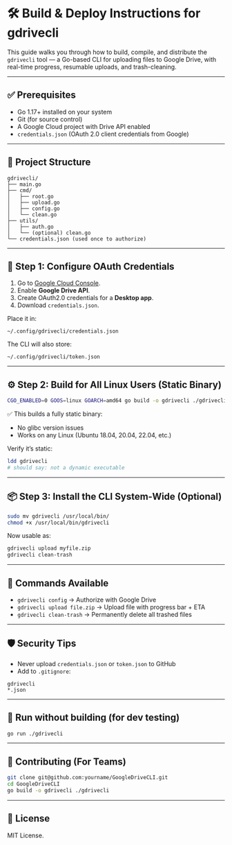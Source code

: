 
# 🛠 Build & Deploy Instructions for gdrivecli

This guide walks you through how to build, compile, and distribute the `gdrivecli` tool — a Go-based CLI for uploading files to Google Drive, with real-time progress, resumable uploads, and trash-cleaning.

---

## ✅ Prerequisites

- Go 1.17+ installed on your system
- Git (for source control)
- A Google Cloud project with Drive API enabled
- `credentials.json` (OAuth 2.0 client credentials from Google)

---

## 📁 Project Structure

```
gdrivecli/
├── main.go
├── cmd/
│   ├── root.go
│   ├── upload.go
│   ├── config.go
│   └── clean.go
├── utils/
│   ├── auth.go
│   └── (optional) clean.go
└── credentials.json (used once to authorize)
```

---

## 🔐 Step 1: Configure OAuth Credentials

1. Go to [Google Cloud Console](https://console.cloud.google.com/).
2. Enable **Google Drive API**.
3. Create OAuth2.0 credentials for a **Desktop app**.
4. Download `credentials.json`.

Place it in:
```
~/.config/gdrivecli/credentials.json
```

The CLI will also store:
```
~/.config/gdrivecli/token.json
```

---

## ⚙️ Step 2: Build for All Linux Users (Static Binary)

```bash
CGO_ENABLED=0 GOOS=linux GOARCH=amd64 go build -o gdrivecli ./gdrivecli
```

✅ This builds a fully static binary:
- No glibc version issues
- Works on any Linux (Ubuntu 18.04, 20.04, 22.04, etc.)

Verify it’s static:

```bash
ldd gdrivecli
# should say: not a dynamic executable
```

---

## 📦 Step 3: Install the CLI System-Wide (Optional)

```bash
sudo mv gdrivecli /usr/local/bin/
chmod +x /usr/local/bin/gdrivecli
```

Now usable as:

```bash
gdrivecli upload myfile.zip
gdrivecli clean-trash
```

---

## 🚀 Commands Available

- `gdrivecli config` → Authorize with Google Drive
- `gdrivecli upload file.zip` → Upload file with progress bar + ETA
- `gdrivecli clean-trash` → Permanently delete all trashed files

---

## 🛡️ Security Tips

- Never upload `credentials.json` or `token.json` to GitHub
- Add to `.gitignore`:
```
gdrivecli
*.json
```

---

## 🧪 Run without building (for dev testing)

```bash
go run ./gdrivecli
```

---

## 👥 Contributing (For Teams)

```bash
git clone git@github.com:yourname/GoogleDriveCLI.git
cd GoogleDriveCLI
go build -o gdrivecli ./gdrivecli
```

---

## 📄 License

MIT License.

